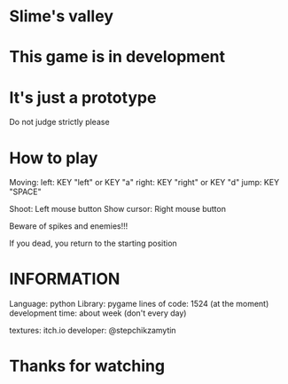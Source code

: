 # Slime's valley

# This game is in development
# It's just a prototype 

Do not judge strictly please

# How to play

Moving:
left: KEY "left" or KEY "a"
right: KEY "right" or KEY "d"
jump: KEY "SPACE"

Shoot: Left mouse button
Show cursor: Right mouse button

Beware of spikes and enemies!!!

If you dead, you return to the starting position

# INFORMATION

Language: python
Library: pygame
lines of code: 1524 (at the moment)
development time: about week (don't every day)

textures: itch.io
developer: @stepchikzamytin

# Thanks for watching

